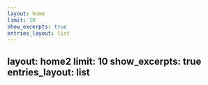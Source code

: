 ```yaml
---
layout: home
limit: 10
show_excerpts: true
entries_layout: list
---
```

layout: home2
limit: 10
show_excerpts: true
entries_layout: list
---